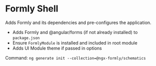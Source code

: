 # Formly Shell

Adds Formly and its dependencies and pre-configures the application.

- Adds Formly and @angular/forms (if not already installed) to `package.json`
- Ensure `FormlyModule` is installed and included in root module
- Adds UI Module theme if passed in options

Command: `ng generate init --collection=@ngx-formly/schematics`
